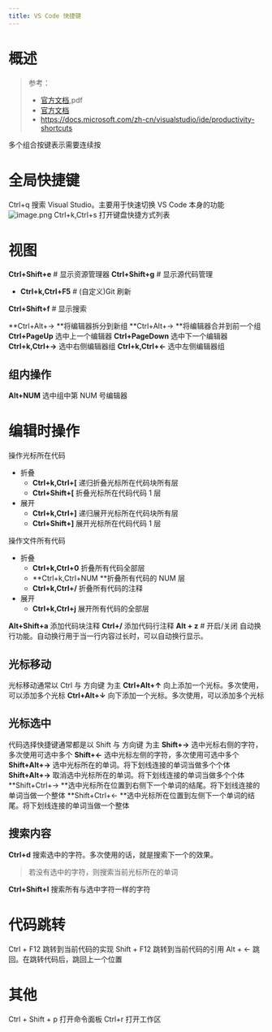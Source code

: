 ```yaml
---
title: VS Code 快捷键
---
```


# 概述

> 参考：
> - [官方文档](https://code.visualstudio.com/shortcuts/keyboard-shortcuts-windows.pdf),pdf
> - [官方文档](https://docs.microsoft.com/zh-cn/visualstudio/ide/default-keyboard-shortcuts-in-visual-studio)
> - <https://docs.microsoft.com/zh-cn/visualstudio/ide/productivity-shortcuts>

多个组合按键表示需要连续按

# 全局快捷键

Ctrl+q 搜索 Visual Studio。主要用于快速切换 VS Code 本身的功能
![image.png](https://notes-learning.oss-cn-beijing.aliyuncs.com/izq5cy/1640249077536-e62dfef8-9671-42f9-a9be-cb61bf2ad504.png)
Ctrl+k,Ctrl+s 打开键盘快捷方式列表

# 视图

**Ctrl+Shift+e** # 显示资源管理器
**Ctrl+Shift+g** # 显示源代码管理

- **Ctrl+k,Ctrl+F5** # (自定义)Git 刷新

**Ctrl+Shift+f** # 显示搜索

**Ctrl+Alt+→ **将编辑器拆分到新组
**Ctrl+Alt+→ **将编辑器合并到前一个组
**Ctrl+PageUp** 选中上一个编辑器
**Ctrl+PageDown** 选中下一个编辑器
**Ctrl+k,Ctrl+→** 选中右侧编辑器组
**Ctrl+k,Ctrl+←** 选中左侧编辑器组

## 组内操作

**Alt+NUM** 选中组中第 NUM 号编辑器

# 编辑时操作

操作光标所在代码

- 折叠
  - **Ctrl+k,Ctrl+\[** 递归折叠光标所在代码块所有层
  - **Ctrl+Shift+\[** 折叠光标所在代码代码 1 层
- 展开
  - **Ctrl+k,Ctrl+]** 递归展开光标所在代码块所有层
  - **Ctrl+Shift+]** 展开光标所在代码代码 1 层

操作文件所有代码

- 折叠
  - **Ctrl+k,Ctrl+0** 折叠所有代码全部层
  - **Ctrl+k,Ctrl+NUM **折叠所有代码的 NUM 层
  - **Ctrl+k,Ctrl+/** 折叠所有代码的注释
- 展开
  - **Ctrl+k,Ctrl+j** 展开所有代码的全部层

**Alt+Shift+a** 添加代码块注释
**Ctrl+/** 添加代码行注释
**Alt + z** # 开启/关闭 自动换行功能。自动换行用于当一行内容过长时，可以自动换行显示。

## 光标移动

光标移动通常以 Ctrl 与 方向键 为主
**Ctrl+Alt+↑** 向上添加一个光标。多次使用，可以添加多个光标
**Ctrl+Alt+↓** 向下添加一个光标。多次使用，可以添加多个光标

## 光标选中

代码选择快捷键通常都是以 Shift 与 方向键 为主
**Shift+→** 选中光标右侧的字符，多次使用可选中多个
**Shift+←** 选中光标左侧的字符，多次使用可选中多个
**Shift+Alt+→** 选中光标所在的单词。将下划线连接的单词当做多个个体
**Shift+Alt+→** 取消选中光标所在的单词。将下划线连接的单词当做多个个体
**Shift+Ctrl+→ **选中光标所在位置到右侧下一个单词的结尾。将下划线连接的单词当做一个整体
**Shift+Ctrl+← **选中光标所在位置到左侧下一个单词的结尾。将下划线连接的单词当做一个整体

## 搜索内容

**Ctrl+d** 搜索选中的字符。多次使用的话，就是搜索下一个的效果。

> 若没有选中的字符，则搜索当前光标所在的单词

**Ctrl+Shift+l** 搜索所有与选中字符一样的字符

# 代码跳转

Ctrl + F12 跳转到当前代码的实现
Shift + F12 跳转到当前代码的引用
Alt + ← 跳回。在跳转代码后，跳回上一个位置

# 其他

Ctrl + Shift + p 打开命令面板
Ctrl+r 打开工作区
